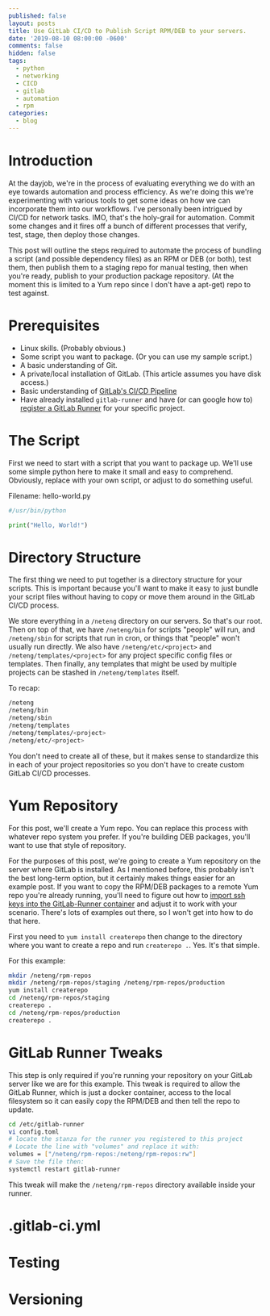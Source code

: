 ```yaml
---
published: false
layout: posts
title: Use GitLab CI/CD to Publish Script RPM/DEB to your servers.
date: '2019-08-10 08:00:00 -0600'
comments: false
hidden: false
tags:
  - python
  - networking
  - CICD
  - gitlab
  - automation
  - rpm
categories:
  - blog
---
```


Introduction
============

At the dayjob, we're in the process of evaluating everything we do with an eye towards automation and process efficiency. 
As we're doing this we're experimenting with various tools to get some ideas on how we can incorporate them into our workflows.
I've personally been intrigued by CI/CD for network tasks. IMO, that's the holy-grail for automation. 
Commit some changes and it fires off a bunch of different processes that verify, test, stage, then deploy those changes.

This post will outline the steps required to automate the process of bundling a script (and possible dependency files) 
as an RPM or DEB (or both), test them, then publish them to a staging repo for manual testing, then when you're ready,
publish to your production package repository. (At the moment this is limited to a Yum repo since I don't have a apt-get)
repo to test against.

Prerequisites
============

* Linux skills. (Probably obvious.)
* Some script you want to package. (Or you can use my sample script.)
* A basic understanding of Git.
* A private/local installation of GitLab. (This article assumes you have disk access.)
* Basic understanding of [GitLab's CI/CD Pipeline](https://docs.gitlab.com/ee/ci/)
* Have already installed `gitlab-runner` and have (or can google how to) [register a GitLab Runner](https://docs.gitlab.com/runner/) for your specific project.

The Script
===============

First we need to start with a script that you want to package up. We'll use some simple python here to make it small and
easy to comprehend. Obviously, replace with your own script, or adjust to do something useful.

Filename: hello-world.py
```python
#/usr/bin/python

print("Hello, World!")
```

Directory Structure
==============
The first thing we need to put together is a directory structure for your scripts.
This is important because you'll want to make it easy to just bundle your script files
without having to copy or move them around in the GitLab CI/CD process.

We store everything in a `/neteng` directory on our servers. So that's our root. Then on
top of that, we have `/neteng/bin` for scripts "people" will run, and `/neteng/sbin` for 
scripts that run in cron, or things that "people" won't usually run directly. We also have
`/neteng/etc/<project>` and `/neteng/templates/<project>` for any project specific config 
files or templates. Then finally, any templates that might be used by multiple projects
can be stashed in `/neteng/templates` itself.

To recap:
```bash
/neteng
/neteng/bin
/neteng/sbin
/neteng/templates
/neteng/templates/<project>
/neteng/etc/<project>
```
You don't need to create all of these, but it makes sense to standardize this in each of your 
project repositories so you don't have to create custom GitLab CI/CD processes. 


Yum Repository
===============
For this post, we'll create a Yum repo. You can replace this process with whatever repo
system you prefer. If you're building DEB packages, you'll want to use that style of repository.

For the purposes of this post, we're going to create a Yum repository on the server where GitLab is 
installed. As I mentioned before, this probably isn't the best long-term option, but it certainly
makes things easier for an example post. If you want to copy the RPM/DEB packages to a remote Yum repo
you're already running, you'll need to figure out how to [import ssh keys into the GitLab-Runner container](https://docs.gitlab.com/ee/ci/ssh_keys/)
and adjust it to work with your scenario. There's lots of examples out there, so I won't get into how
to do that here. 

First you need to `yum install createrepo` then change to the directory where you want to create a repo
and run `createrepo .`. Yes. It's that simple.

For this example:
```bash
mkdir /neteng/rpm-repos
mkdir /neteng/rpm-repos/staging /neteng/rpm-repos/production
yum install createrepo
cd /neteng/rpm-repos/staging
createrepo .
cd /neteng/rpm-repos/production
createrepo .
```


GitLab Runner Tweaks
=============
This step is only required if you're running your repository on your GitLab server like we are for this example.
This tweak is required to allow the GitLab Runner, which is just a docker container, access to the local filesystem
so it can easily copy the RPM/DEB and then tell the repo to update.

```bash
cd /etc/gitlab-runner
vi config.toml
# locate the stanza for the runner you registered to this project
# Locate the line with "volumes" and replace it with:
volumes = ["/neteng/rpm-repos:/neteng/rpm-repos:rw"]
# Save the file then:
systemctl restart gitlab-runner
```

This tweak will make the `/neteng/rpm-repos` directory available inside your runner.



.gitlab-ci.yml
===============



Testing
========================



Versioning
=======
